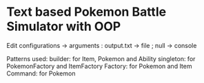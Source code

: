 # Text based Pokemon Battle Simulator with OOP


Edit configurations -> arguments : output.txt -> file ; 
				   null -> console

Patterns used:
	builder: for Item, Pokemon and Ability
	singleton: for PokemonFactory and ItemFactory
	Factory: for Pokemon and Item
	Command: for Pokemon
